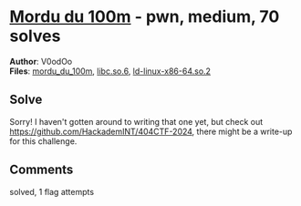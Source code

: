 [Mordu du 100m](challenge_files/README.md) - pwn, medium, 70 solves
===

**Author**: V0odOo    
**Files**: [mordu_du_100m](https://www.narthorn.com/ctf/404CTF-2024/challenge_files/Exploitation%20de%20binaires/Mordu%20du%20100m/mordu_du_100m), [libc.so.6](https://www.narthorn.com/ctf/404CTF-2024/challenge_files/Exploitation%20de%20binaires/Mordu%20du%20100m/libc.so.6), [ld-linux-x86-64.so.2](https://www.narthorn.com/ctf/404CTF-2024/challenge_files/Exploitation%20de%20binaires/Mordu%20du%20100m/ld-linux-x86-64.so.2)

## Solve

Sorry! I haven't gotten around to writing that one yet, but check out https://github.com/HackademINT/404CTF-2024, there might be a write-up for this challenge.

## Comments

solved, 1 flag attempts